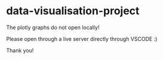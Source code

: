 # data-visualisation-project

The plotly graphs do not open locally!

Please open through a live server directly through VSCODE :)

Thank you!